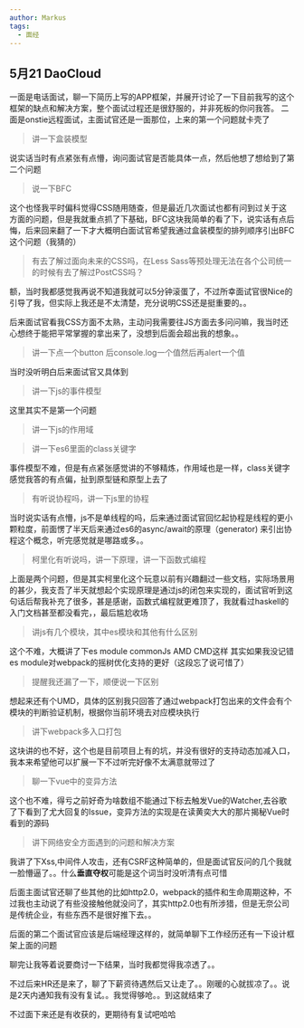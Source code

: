 ```yaml
---
author: Markus
tags: 
  - 面经
---
```


## 5月21 DaoCloud
一面是电话面试，聊一下简历上写的APP框架，并展开讨论了一下目前我写的这个框架的缺点和解决方案，整个面试过程还是很舒服的，并非死板的你问我答。
二面是onstie远程面试，主面试官还是一面那位，上来的第一个问题就卡壳了
> 讲一下盒装模型  

说实话当时有点紧张有点懵，询问面试官是否能具体一点，然后他想了想给到了第二个问题  

> 说一下BFC  

这个也怪我平时偏科觉得CSS随用随查，但是最近几次面试也都有问到过关于这方面的问题，但是我就重点抓了下基础，BFC这块我简单的看了下，说实话有点后悔，后来回来翻了一下才大概明白面试官希望我通过盒装模型的排列顺序引出BFC这个问题（我猜的）

> 有去了解过面向未来的CSS吗，在Less Sass等预处理无法在各个公司统一的时候有去了解过PostCSS吗？

额，当时我都感觉我再说不知道我就可以5分钟滚蛋了，不过所幸面试官很Nice的引导了我，但实际上我还是不太清楚，充分说明CSS还是挺重要的。。

后来面试官看我CSS方面不太熟，主动问我需要往JS方面去多问问嘛，我当时还心想终于能把平常掌握的拿出来了，没想到后面会超出我的想象。。

> 讲一下点一个button 后console.log一个值然后再alert一个值

当时没听明白后来面试官又具体到

> 讲一下js的事件模型

这里其实不是第一个问题

> 讲一下js的作用域

> 讲一下es6里面的class关键字

事件模型不难，但是有点紧张感觉讲的不够精炼，作用域也是一样，class关键字感觉我答的有点偏，扯到原型链和原型上去了

> 有听说协程吗，讲一下js里的协程

当时说实话有点懵，js不是单线程的吗，后来通过面试官回忆起协程是线程的更小颗粒度，前面愣了半天后来通过es6的async/await的原理（generator) 来引出协程这个概念，听完感觉就是哪路或多。。

> 柯里化有听说吗，讲一下原理，讲一下函数式编程

上面是两个问题，但是其实柯里化这个玩意以前有兴趣翻过一些文档，实际场景用的甚少，我支吾了半天就想起个实现原理是通过js的闭包来实现的，面试官听到这句话后帮我补充了很多，甚是感谢，函数式编程就更难顶了，我就看过haskell的入门文档甚至都没看完，，最后尴尬收场

> 讲js有几个模块，其中es模块和其他有什么区别

这个不难，大概讲了下es module commonJs AMD CMD这样
其实如果我没记错es module对webpack的摇树优化支持的更好（这段忘了说可惜了）

> 提醒我还漏了一下，顺便说一下区别

想起来还有个UMD，具体的区别我只回答了通过webpack打包出来的文件会有个模块的判断验证机制，根据你当前环境去对应模块执行

> 讲下webpack多入口打包

这块讲的也不好，这个也是目前项目上有的坑，并没有很好的支持动态加减入口，我本来希望他可以扩展一下不过听完好像不太满意就带过了

> 聊一下vue中的变异方法

这个也不难，得亏之前好奇为啥数组不能通过下标去触发Vue的Watcher,去谷歌了下看到了尤大回复的Issue，变异方法的实现是在读黄奕大大的那片揭秘Vue时看到的源码

> 讲下网络安全方面遇到的问题和解决方案

我讲了下Xss,中间件人攻击，还有CSRF这种简单的，但是面试官反问的几个我就一脸懵逼了。。什么**垂直夺权**可能是这个词当时没听清有点可惜

后面主面试官还聊了些其他的比如http2.0，webpack的插件和生命周期这种，不过我也主动说了有些没接触他就没问了，其实http2.0也有所涉猎，但是无奈公司是传统企业，有些东西不是很好推下去。。

后面的第二个面试官应该是后端经理这样的，就简单聊下工作经历还有一下设计框架上面的问题

聊完让我等着说要商讨一下结果，当时我都觉得我凉透了。。

不过后来HR还是来了，聊了下薪资待遇然后又让走了。。刚暖的心就拔凉了。。说是2天内通知我有没有复试。。我觉得够呛。。到这就结束了

不过面下来还是有收获的，更期待有复试吧哈哈
